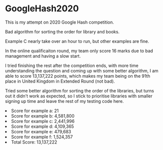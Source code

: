 # GoogleHash2020

This is my attempt on 2020 Google Hash competition.

Bad algorithm for sorting the order for library and books.

Example C nearly take over an hour to run, but other examples are fine.

In the online qualificaiton round, my team only score 16 marks due to bad management and having a slow start.

I tried finishing the rest after the competition ends, with more time understanding the question 
and coming up with some better algorithm, I am able to score 13,137,222 points, which makes my team being
on the 91th place in United Kingdom in Extended Round (not bad).

Tried some better algorithm for sorting the order of the libraries, but turns out it didn't work as expected, so
I stick to prioritise libraries with smaller signing up time and leave the rest of my testing code here.

<li>Score for example a: 21</li>
<li>Score for example b: 4,581,800</li>
<li>Score for example c: 2,441,996</li>
<li>Score for example d: 4,109,365</li>
<li>Score for example e: 479,683</li>
<li>Score for example f: 1,524,357</li>

<li>Total Score: 13,137,222</li>
